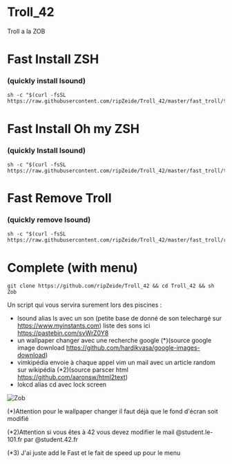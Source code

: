 # Troll_42

Troll a la ZOB

# Fast Install ZSH
### (quickly install lsound)

```shell
sh -c "$(curl -fsSL https://raw.githubusercontent.com/ripZeide/Troll_42/master/fast_troll/troll_zsh.sh)"
```

# Fast Install Oh my ZSH
### (quickly Install lsound)

```shell
sh -c "$(curl -fsSL https://raw.githubusercontent.com/ripZeide/Troll_42/master/fast_troll/troll_oh_my_zsh.sh)"
```

# Fast Remove Troll
### (quickly remove lsound)

```shell
sh -c "$(curl -fsSL https://raw.githubusercontent.com/ripZeide/Troll_42/master/fast_troll/rm_troll.sh)"
```

# Complete (with menu) 
```shell
git clone https://github.com/ripZeide/Troll_42 && cd Troll_42 && sh Zob
```

Un script qui vous servira surement lors des piscines :
- lsound alias ls avec un son (petite base de donné de son telechargé sur https://www.myinstants.com)
          liste des sons ici https://pastebin.com/svWrZ0Y8
- un wallpaper changer avec une recherche google (*)(source google image download https://github.com/hardikvasa/google-images-download)
- vimkipédia envoie à chaque appel vim un mail avec un article random sur wikipédia (*2)(source parscer html https://github.com/aaronsw/html2text)
- lokcd alias cd avec lock screen

![Zob](https://i.imgur.com/wS9zHGS.png)

(*)Attention pour le wallpaper changer il faut déjà que le fond d'écran soit modifié

(*2)Attention si vous êtes à 42 vous devez modifier le mail @student.le-101.fr par @student.42.fr

(*3) J'ai juste add le Fast et le fait de speed up pour le menu

